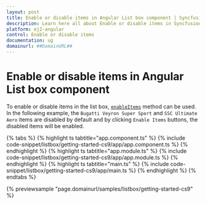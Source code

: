 ```yaml
---
layout: post
title: Enable or disable items in Angular List box component | Syncfusion
description: Learn here all about Enable or disable items in Syncfusion Angular List box component of Syncfusion Essential JS 2 and more.
platform: ej2-angular
control: Enable or disable items 
documentation: ug
domainurl: ##DomainURL##
---
```


# Enable or disable items in Angular List box component

To enable or disable items in the list box, [`enableItems`](https://ej2.syncfusion.com/angular/documentation/api/list-box/#enableitems) method can be used. In the following example, the `Bugatti Veyron Super Sport` and `SSC Ultimate Aero` items are disabled by default and by clicking `Enable Items` buttons, the disabled items will be enabled.

{% tabs %}
{% highlight ts tabtitle="app.component.ts" %}
{% include code-snippet/listbox/getting-started-cs9/app/app.component.ts %}
{% endhighlight %}
{% highlight ts tabtitle="app.module.ts" %}
{% include code-snippet/listbox/getting-started-cs9/app/app.module.ts %}
{% endhighlight %}
{% highlight ts tabtitle="main.ts" %}
{% include code-snippet/listbox/getting-started-cs9/app/main.ts %}
{% endhighlight %}
{% endtabs %}
  
{% previewsample "page.domainurl/samples/listbox/getting-started-cs9" %}